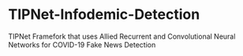 # TIPNet-Infodemic-Detection
TIPNet Framefork that uses Allied Recurrent and Convolutional Neural Networks for COVID-19 Fake News Detection
